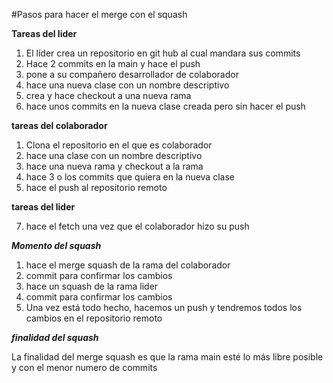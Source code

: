 #Pasos para hacer el merge con el squash

**Tareas del lider**

1. El líder crea un repositorio en git hub al cual mandara sus commits
2. Hace 2 commits en la main y hace el push
3. pone a su compañero desarrollador de colaborador
4. hace una nueva clase con un nombre descriptivo
5. crea y hace checkout a una nueva rama
6. hace unos commits en la nueva clase creada pero sin hacer el push

**tareas del colaborador**

1. Clona el repositorio en el que es colaborador
2. hace una clase con un nombre descriptivo 
3. hace una nueva rama y checkout a la rama
4. hace 3 o los commits que quiera en la nueva clase
5. hace el push al repositorio remoto

**tareas del lider**

7. hace el fetch una vez que el colaborador hizo su push

***Momento del squash***

1. hace el merge squash de la rama del colaborador 
2. commit para confirmar los cambios
3. hace un squash de la rama lider
4. commit para confirmar los cambios
5. Una vez está todo hecho, hacemos un push y tendremos todos los cambios en el repositorio remoto

***finalidad del squash***

La finalidad del merge squash es que la rama main esté lo más libre posible y con el menor numero de commits